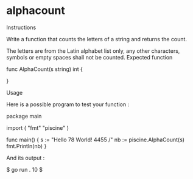 # alphacount
Instructions

Write a function that counts the letters of a string and returns the count.

The letters are from the Latin alphabet list only, any other characters, symbols or empty spaces shall not be counted.
Expected function

func AlphaCount(s string) int {

}

Usage

Here is a possible program to test your function :

package main

import (
	"fmt"
	"piscine"
)

func main() {
	s := "Hello 78 World!    4455 /"
	nb := piscine.AlphaCount(s)
	fmt.Println(nb)
}

And its output :

$ go run .
10
$


